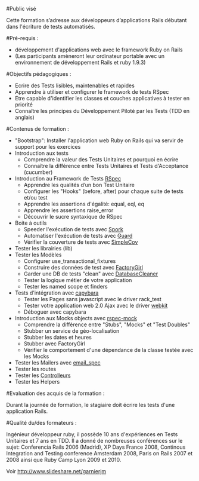 #Public visé

Cette formation s’adresse aux développeurs d’applications Rails débutant dans l'écriture de tests automatisés.

#Pré-requis :

* développement d'applications web avec le framework Ruby on Rails
* (Les participants amèneront leur ordinateur portable avec un environnement de développement Rails et ruby 1.9.3)

#Objectifs pédagogiques :

* Ecrire des Tests lisibles, maintenables et rapides
* Apprendre à utiliser et configurer le framework de tests RSpec
* Etre capable d'identifier les classes et couches applicatives à tester en priorité
* Connaître les principes du Développement Piloté par les Tests (TDD en anglais)

#Contenus de formation :

* "Bootstrap": Installer l'application web Ruby on Rails qui va servir de support pour les exercices
* Introduction aux tests
  * Comprendre la valeur des Tests Unitaires et pourquoi en écrire
  * Connaître la différence entre Tests Unitaires et Tests d'Acceptance (cucumber)
* Introduction au Framework de Tests [RSpec](https://www.relishapp.com/rspec)
  * Apprendre les qualités d’un bon Test Unitaire
  * Configurer les "Hooks" (before, after) pour chaque suite de tests et/ou test
  * Apprendre les assertions d'égalité: equal, eql, eq
  * Apprendre les assertions raise_error
  * Découvrir le sucre syntaxique de RSpec
* Boite à outils
  * Speeder l'exécution de tests avec [Spork](https://github.com/sporkrb/spork)
  * Automatiser l'exécution de tests avec [Guard](https://github.com/guard/guard)
  * Vérifier la couverture de tests avec [SimpleCov](https://github.com/colszowka/simplecov)
* Tester les librairies (lib)
* Tester les Modèles
  * Configurer use_transactional_fixtures
  * Construire des données de test avec [FactoryGirl](https://github.com/thoughtbot/factory_girl)
  * Garder une DB de tests "clean" avec [DatabaseCleaner](https://github.com/bmabey/database_cleaner)
  * Tester la logique métier de votre application
  * Tester les named scope et finders
* Tests d'intégration avec [capybara](https://github.com/jnicklas/capybara)
  * Tester les Pages sans javascript avec le driver rack_test
  * Tester votre application web 2.0 Ajax avec le driver [webkit](https://github.com/thoughtbot/capybara-webkit)
  * Déboguer avec capybara
* Introduction aux Mocks objects avec [rspec-mock](https://www.relishapp.com/rspec/rspec-mocks/docs)
  * Comprendre la différence entre "Stubs", "Mocks" et "Test Doubles"
  * Stubber un service de géo-localisation
  * Stubber les dates et heures
  * Stubber avec FactoryGirl
  * Vérifier le comportement d'une dépendance de la classe testée avec les Mocks
* Tester les Mailers avec [email_spec](https://github.com/bmabey/email-spec)
* Tester les routes
* Tester les [Controlleurs](http://solnic.eu/2012/02/02/yes-you-should-write-controller-tests.html)
* Tester les Helpers

#Evaluation des acquis de la formation :

Durant la journée de formation, le stagiaire doit écrire les tests d'une application Rails.

#Qualité du/des formateurs :

Ingénieur développeur ruby, il possède 10 ans d'expériences en Tests Unitaires et 7 ans en TDD.
Il a donné de nombreuses conférences sur le sujet: Conferencia Rails 2006 (Madrid), XP Days France 2008, Continous Integration and Testing conference Amsterdam 2008, Paris on Rails 2007 et 2008 ainsi que Ruby Camp Lyon 2009 et 2010.

Voir http://www.slideshare.net/garnierjm
